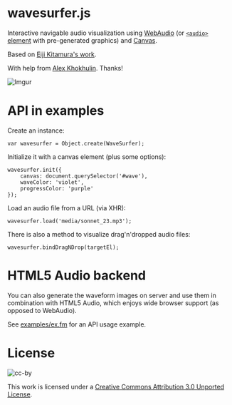 wavesurfer.js
=============

Interactive navigable audio visualization using
[WebAudio](https://dvcs.w3.org/hg/audio/raw-file/tip/webaudio/specification.html)
(or [`<audio>` element](http://www.w3.org/wiki/HTML/Elements/audio)
with pre-generated graphics) and
[Canvas](http://www.whatwg.org/specs/web-apps/current-work/multipage/the-canvas-element.html).

Based on [Eiji Kitamura's work](https://github.com/agektmr/AudioStreamer).

With help from [Alex Khokhulin](https://github.com/xoxulin). Thanks!

![Imgur](http://i.imgur.com/dnH8q.png)

API in examples
===============

Create an instance:

    var wavesurfer = Object.create(WaveSurfer);

Initialize it with a canvas element (plus some options):

    wavesurfer.init({
        canvas: document.querySelector('#wave'),
        waveColor: 'violet',
        progressColor: 'purple'
    });

Load an audio file from a URL (via XHR):

    wavesurfer.load('media/sonnet_23.mp3');

There is also a method to visualize drag'n'dropped audio files:

    wavesurfer.bindDragNDrop(targetEl);

HTML5 Audio backend
===================
You can also generate the waveform images on server and use them in combination
with HTML5 Audio, which enjoys wide browser support (as opposed to WebAudio).

See [examples/ex.fm](http://katspaugh.github.com/wavesurfer.js/examples/ex.fm/)
for an API usage example.

License
=======

![cc-by](http://i.creativecommons.org/l/by/3.0/88x31.png)

This work is licensed under a [Creative Commons Attribution 3.0 Unported License](http://creativecommons.org/licenses/by/3.0/deed.en_US).